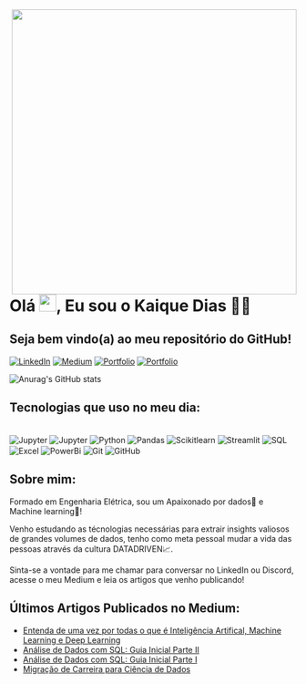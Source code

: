 <img align="right" height="500em" src="https://github.com/kaiqueds/kaiqueds/assets/115119878/dbc170c0-969f-4e05-9c6c-372545e6233a"/>
<h1 align="left">Olá <img src="https://raw.githubusercontent.com/kaueMarques/kaueMarques/master/hi.gif" height="30px">, Eu sou o Kaique Dias 👋🏼</h1>

## Seja bem vindo(a) ao meu repositório do GitHub!


[![LinkedIn]( 	https://img.shields.io/badge/LinkedIn-0077B5?style=for-the-badge&logo=linkedin&logoColor=white)](https://www.linkedin.com/in/kaique-faustino-dias-40321390/)
[![Medium](https://img.shields.io/badge/Medium-12100E?style=for-the-badge&logo=medium&logoColor=white)](https://medium.com/@kaiquefdias)
[![Portfolio](https://img.shields.io/badge/portfolio-35BF5C?style=for-the-badge&logo=manjaro&logoColor=white)](https://kaiqueds.github.io/portfolio_projetos/)
[![Portfolio](https://img.shields.io/badge/Discord:kaiquedias-7289DA?style=for-the-badge&logo=discord&logoColor=white)]()

![Anurag's GitHub stats](https://github-readme-stats.vercel.app/api?username=kaiqueds&show_icons=true&theme=ambient_gradient)



## Tecnologias que uso no meu dia:

<div style="display: inline_block"><br/>
    <img align="center" alt="Jupyter" src=https://img.shields.io/badge/Visual_Studio-5C2D91?style=for-the-badge&logo=visual%20studio&logoColor=white /> 
    <img align="center" alt="Jupyter" src="https://img.shields.io/badge/%20Jupyter-Notebook-orange?style=for-the-badge&logo=Jupyter" />
    <img align="center" alt="Python" src="https://img.shields.io/badge/Python-3776AB?style=for-the-badge&logo=python&logoColor=white" />
    <img align="center" alt="Pandas" src=https://img.shields.io/badge/Pandas-14354C?style=for-the-badge&logo=python&logoColor=white />
    <img align="center" alt="Scikitlearn" src="https://img.shields.io/badge/ScikitLearn-0000FF?style=for-the-badge&logo=python&logoColor=white" />
    <img align="center" alt="Streamlit" src="https://img.shields.io/badge/Streamlit-000FF?style=for-the-badge&logo=python&logoColor=white" />
    <img align="center" alt="SQL" src="https://img.shields.io/badge/SQL-000000?style=for-the-badge&logo=mysql&logoColor=white" />
    <img align="center" alt="Excel" src="https://img.shields.io/badge/Microsoft_Excel-217346?style=for-the-badge&logo=microsoft-excel&logoColor=white"/>
    <img align="center" alt="PowerBi" src="https://img.shields.io/badge/Power_BI-eead2d?style=for-the-badge&logo=microsoft-access&logoColor=black"/>
    <img align="center" alt="Git" src=https://img.shields.io/badge/GIT-ffffff?style=for-the-badge&logo=git&logoColor=white/>
    <img align="center" alt="GitHub" src="https://img.shields.io/badge/GitHub-100000?style=for-the-badge&logo=github&logoColor=white"/>
</div>

## Sobre mim:
Formado em Engenharia Elétrica, sou um Apaixonado por dados🎲 e Machine learning🤖!

Venho estudando as técnologias necessárias para extrair insights valiosos de grandes volumes de dados, tenho como meta pessoal mudar a vida das pessoas através da cultura DATADRIVEN📈.

Sinta-se a vontade para me chamar para conversar no LinkedIn ou Discord, acesse o meu Medium e leia os artigos que venho publicando!

## Últimos Artigos Publicados no Medium:
-   [Entenda de uma vez por todas o que é Inteligência Artifical, Machine Learning e Deep Learning](https://medium.com/comunidadeds/entenda-de-uma-vez-por-todas-o-que-%C3%A9-intelig%C3%AAncia-artificial-machine-learning-e-deep-learning-acebbddec45a)
-   [Análise de Dados com SQL: Guia Inicial Parte II](https://medium.com/comunidadeds/an%C3%A1lise-de-dados-com-sql-guia-inicial-parte-ii-2b90bf9359f5)
-   [Análise de Dados com SQL: Guia Inicial Parte I](https://medium.com/comunidadeds/an%C3%A1lise-de-dados-com-sql-guia-inicial-parte-i-c08c0e5f73e7)
-   [Migração de Carreira para Ciência de Dados](https://medium.com/comunidadeds/migra%C3%A7%C3%A3o-de-carreira-para-ci%C3%AAncia-de-dados-48371142477c)

